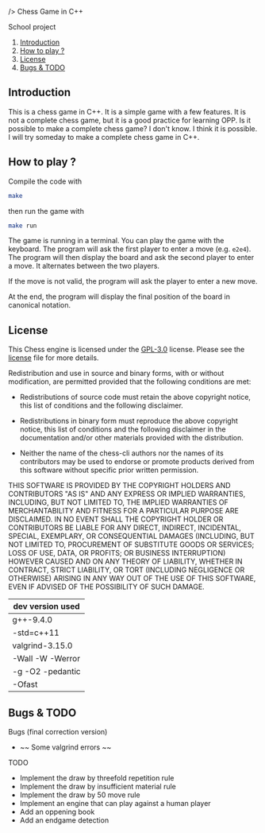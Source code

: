 /> Chess Game in C++

<summary>School project</summary>

1. [Introduction](#introduction)
2. [How to play ?](#How-to-play)
3. [License](#License)
4. [Bugs & TODO](#bugs--todo)

## Introduction

This is a chess game in C++. It is a simple game with a few features. It is not a complete chess game, but it is a good practice for learning OPP. Is it possible to make a complete chess game? I don't know. I think it is possible. I will try someday to make a complete chess game in C++.

## How to play ?

Compile the code with

```bash
make
```

then run the game with

```bash
make run
```

The game is running in a terminal. You can play the game with the keyboard. The program will ask the first player to enter a move (e.g. `e2e4`). The program will then display the board and ask the second player to enter a move. It alternates between the two players.

If the move is not valid, the program will ask the player to enter a new move.

At the end, the program will display the final position of the board in canonical notation.

## License

This Chess engine is licensed under the [GPL-3.0](LICENSE) license. Please see the [license](LICENSE) file for more details.

Redistribution and use in source and binary forms, with or without
modification, are permitted provided that the following conditions are met:

- Redistributions of source code must retain the above copyright notice,
  this list of conditions and the following disclaimer.

- Redistributions in binary form must reproduce the above copyright notice,
  this list of conditions and the following disclaimer in the documentation
  and/or other materials provided with the distribution.

- Neither the name of the chess-cli authors nor the names of its
  contributors may be used to endorse or promote products derived from
  this software without specific prior written permission.

THIS SOFTWARE IS PROVIDED BY THE COPYRIGHT HOLDERS AND CONTRIBUTORS "AS IS"
AND ANY EXPRESS OR IMPLIED WARRANTIES, INCLUDING, BUT NOT LIMITED TO, THE
IMPLIED WARRANTIES OF MERCHANTABILITY AND FITNESS FOR A PARTICULAR PURPOSE
ARE DISCLAIMED. IN NO EVENT SHALL THE COPYRIGHT HOLDER OR CONTRIBUTORS BE
LIABLE FOR ANY DIRECT, INDIRECT, INCIDENTAL, SPECIAL, EXEMPLARY, OR
CONSEQUENTIAL DAMAGES (INCLUDING, BUT NOT LIMITED TO, PROCUREMENT OF
SUBSTITUTE GOODS OR SERVICES; LOSS OF USE, DATA, OR PROFITS; OR BUSINESS
INTERRUPTION) HOWEVER CAUSED AND ON ANY THEORY OF LIABILITY, WHETHER IN
CONTRACT, STRICT LIABILITY, OR TORT (INCLUDING NEGLIGENCE OR OTHERWISE)
ARISING IN ANY WAY OUT OF THE USE OF THIS SOFTWARE, EVEN IF ADVISED OF THE
POSSIBILITY OF SUCH DAMAGE.

| dev version used |
| ---------------- |
| g++-9.4.0        |
| -std=c++11       |
| valgrind-3.15.0  |
| -Wall -W -Werror |
| -g -O2 -pedantic |
| -Ofast           |

</details>

## Bugs & TODO

Bugs (final correction version)

- ~~ Some valgrind errors ~~

TODO

- Implement the draw by threefold repetition rule
- Implement the draw by insufficient material rule
- Implement the draw by 50 move rule
- Implement an engine that can play against a human player
- Add an oppening book
- Add an endgame detection
